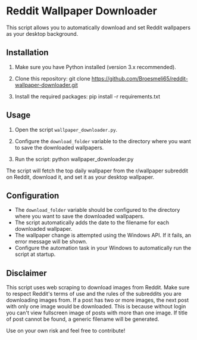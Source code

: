 # Reddit Wallpaper Downloader

This script allows you to automatically download and set Reddit wallpapers as your desktop background.

## Installation

1. Make sure you have Python installed (version 3.x recommended).

2. Clone this repository:
git clone https://github.com/Broesmeli65/reddit-wallpaper-downloader.git

3. Install the required packages:
pip install -r requirements.txt

## Usage

1. Open the script `wallpaper_downloader.py`.

2. Configure the `download_folder` variable to the directory where you want to save the downloaded wallpapers.

3. Run the script:
python wallpaper_downloader.py



The script will fetch the top daily wallpaper from the r/wallpaper subreddit on Reddit, download it, and set it as your desktop wallpaper.

## Configuration

- The `download_folder` variable should be configured to the directory where you want to save the downloaded wallpapers.
- The script automatically adds the date to the filename for each downloaded wallpaper.
- The wallpaper change is attempted using the Windows API. If it fails, an error message will be shown.
- Configure the automation task in your Windows to automatically run the script at startup.

## Disclaimer

This script uses web scraping to download images from Reddit. Make sure to respect Reddit's terms of use and the rules of the subreddits you are downloading images from.
If a post has two or more images, the next post with only one image would be downloaded. This is because without login you can't view fullscreen image of posts with more than one image.
If title of post cannot be found, a generic filename will be generated.

Use on your own risk and feel free to contribute!



